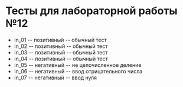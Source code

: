 # Тесты для лабораторной работы №12

- in_01 -- позитивный -- обычный тест
- in_02 -- позитивный -- обычный тест
- in_03 -- позитивный -- обычный тест
- in_04 -- позитивный -- обычный тест
- in_05 -- негативный -- не целочисленное деление
- in_06 -- негативный -- ввод отрицательного числа
- in_07 -- негативный -- ввод нуля